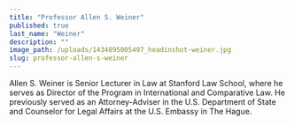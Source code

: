 ```yaml
---
title: "Professor Allen S. Weiner"
published: true
last_name: "Weiner"
description: ""
image_path: /uploads/1434895005497_headinshot-weiner.jpg
slug: professor-allen-s-weiner
---
```


Allen S. Weiner is Senior Lecturer in Law at Stanford Law School, where he serves as Director of the Program in International and Comparative Law. He previously served as an Attorney-Adviser in the U.S. Department of State and Counselor for Legal Affairs at the U.S. Embassy in The Hague.

